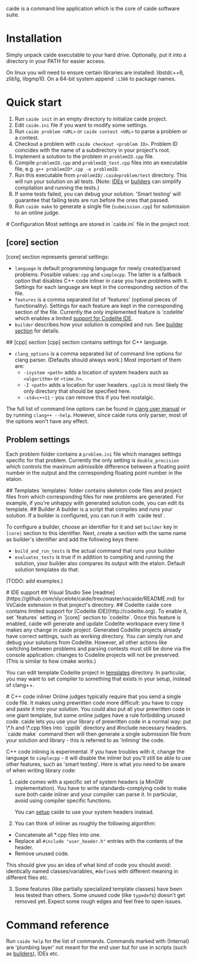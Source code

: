 caide is a command line application which is the core of caide software suite.

# Installation
Simply unpack caide executable to your hard drive. Optionally, put it into a directory in your PATH for easier access.

On linux you will need to ensure certain libraries are installed: libstdc++6, zlib1g, libgmp10. On a 64-bit system append `:i386` to package names.

# Quick start
1. Run `caide init` in an empty directory to initialize caide project.
2. Edit `caide.ini` file if you want to modify some settings.
3. Run `caide problem <URL>` or `caide contest <URL>` to parse a problem or a contest.
4. Checkout a problem with `caide checkout <problem ID>`. Problem ID coincides with the name of a subdirectory in your project's root.
5. Implement a solution to the problem in `problemID.cpp` file.
6. Compile `problemID.cpp` and `problemID_test.cpp` files into an executable file, e.g. `g++ problemID*.cpp -o problemID`.
7. Run this executable from `problemID/.caideproblem/test` directory. This will run your solution on all tests. (Note: [IDEs](#ide) or [builders](#builder) can simplify compilation and running the tests.)
8. If some tests failed, you can debug your solution. 'Smart testing' will guarantee that failing tests are run before the ones that passed.
9. Run `caide make` to generate a single file (`submission.cpp`) for submission to an online judge.


<a name="configuration" />
# Configuration
Most settings are stored in `caide.ini` file in the project root.

## [core] section
[core] section represents general settings:

* `language` is default programming language for newly created/parsed problems. Possible values: `cpp` and `simplecpp`. The latter is a fallback option that disables C++ code inliner in case you have problems with it. Settings for each language are kept in the corresponding section of the file.
* `features` is a comma separated list of 'features' (optional pieces of functionality). Settings for each feature are kept in the corresponding section of the file. Currently the only implemented feature is 'codelite' which enables a limited [support for Codelite IDE](#codelite).
* `builder` describes how your solution is compiled and run. See [builder section](#builder) for details.

<a name="cpp"/>
## [cpp] section
[cpp] section contains settings for C++ language.

* `clang_options` is a comma separated list of command line options for clang parser. (Defaults should always work.) Most important of them are:
  - `-isystem <path>` adds a location of system headers such as `<algorithm>` or `<time.h>`.
  - `-I <path>` adds a location for user headers. `cpplib` is most likely the only directory that should be specified here.
  - `-std=c++11` - you can remove this if you feel nostalgic.

The full list of command line options can be found in [clang user manual](http://clang.llvm.org/docs/UsersManual.html) or by running `clang++ --help`. However, since caide runs only parser, most of the options won't have any effect.

## Problem settings
Each problem folder contains a `problem.ini` file which manages settings specific for that problem. Currently the only setting is `double_precision` which controls the maximum admissible difference between a floating point number in the output and the corresponding floating point number in the etalon.

<a name="templates"/>
## Templates
`templates` folder contains skeleton code files and project files from which corresponding files for new problems are generated. For example, if you're unhappy with generated solution code, you can edit its template.

<a name="builder"/>
## Builder
A builder is a script that compiles and runs your solution. If a builder is configured, you can run it with `caide test`.

To configure a builder, choose an identifier for it and set `builder` key in `[core]` section to this identifier. Next, create a section with the same name as builder's identifier and add the following keys there:

* `build_and_run_tests` is the actual command that runs your builder
* `evaluates_tests` is true if in addition to compiling and running the solution, your builder also compares its output with the etalon. Default solution templates do that.

(TODO: add examples.)

<a name="ide" />
# IDE support
## Visual Studio
See [readme](https://github.com/slycelote/caide/tree/master/vscaide/README.md) for VsCaide extension in that project's directory.

<a name="codelite"/>
## Codelite
caide core contains limited support for [Codelite IDE](http://codelite.org). To enable it, set `features` setting in `[core]` section to `codelite`. Once this feature is enabled, caide will generate and update Codelite workspace every time it makes any change in caide project. Generated Codelite projects already have correct settings, such as working directory. You can simply run and debug your solutions from Codelite. However, all other actions like switching between problems and parsing contests must still be done via the console application: changes to Codelite projects will not be preserved. (This is similar to how cmake works.)

You can edit template Codelite project in [templates](#templates) directory. In particular, you may want to set compiler to something that exists in your setup, instead of clang++.

<a name="inliner"/>
# C++ code inliner
Online judges typically require that you send a single code file. It makes using prewritten code more difficult: you have to copy and paste it into your solution. You could also put all your prewritten code in one giant template, but some online judges have a rule forbidding unused code.
caide lets you use your library of prewritten code in a normal way: put \*.h and \*.cpp files into `cpplib` directory and #include necessary headers. `caide make` command then will then generate a single submission file from your solution and library - this is referred to as 'inlining' the code.

C++ code inlining is experimental. If you have troubles with it, change the language to `simplecpp` - it will disable the inliner but you'll still be able to use other features, such as 'smart testing'. Here is what you need to be aware of when writing library code:

1. caide comes with a specific set of system headers (a MinGW implementation). You have to write standards-complying code to make sure both caide inliner and your compiler can parse it. In particular, avoid using compiler specific functions.

   You can [setup](#cpp) caide to use your system headers instead.

2. You can think of inliner as roughly the following algorithm:

  * Concatenate all \*.cpp files into one.
  * Replace all `#include "user_header.h"` entries with the contents of the header.
  * Remove unused code.

   This should give you an idea of what kind of code you should avoid: identically named classes/variables, `#define`s with different meaning in different files etc.

3. Some features (like partially specialized template classes) have been less tested than others. Some unused code (like `typedef`s) doesn't get removed yet. Expect some rough edges and feel free to open issues.


# Command reference
Run `caide help` for the list of commands. Commands marked with (Internal) are 'plumbing layer' not meant for the end user but for use in scripts (such as [builders](#builder)), IDEs etc.

